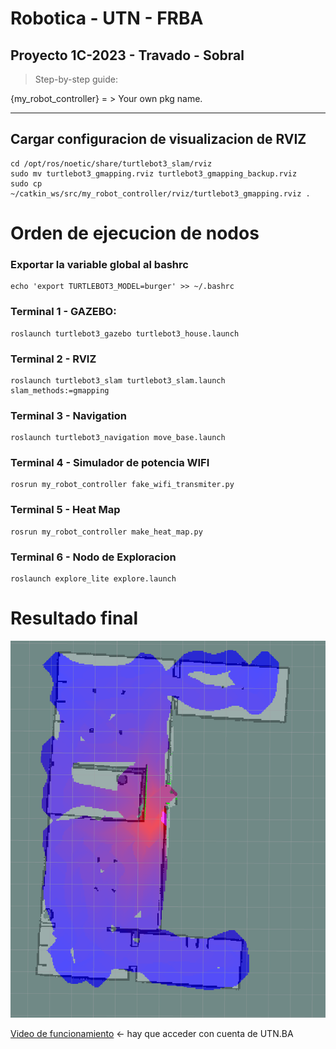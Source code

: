 # Robotica - UTN - FRBA

<h2> Proyecto 1C-2023 - Travado - Sobral</h2>

> Step-by-step guide:

{my_robot_controller} = > Your own pkg name. 

--------
## Cargar configuracion de visualizacion de RVIZ

    cd /opt/ros/noetic/share/turtlebot3_slam/rviz
    sudo mv turtlebot3_gmapping.rviz turtlebot3_gmapping_backup.rviz
    sudo cp ~/catkin_ws/src/my_robot_controller/rviz/turtlebot3_gmapping.rviz .


# Orden de ejecucion de nodos

### Exportar la variable global al bashrc
    echo 'export TURTLEBOT3_MODEL=burger' >> ~/.bashrc

### Terminal 1 - **GAZEBO:**
    roslaunch turtlebot3_gazebo turtlebot3_house.launch

### Terminal 2 - **RVIZ**
    roslaunch turtlebot3_slam turtlebot3_slam.launch  slam_methods:=gmapping

### Terminal 3 - **Navigation**
    roslaunch turtlebot3_navigation move_base.launch 

### Terminal 4 - **Simulador de potencia WIFI**
    rosrun my_robot_controller fake_wifi_transmiter.py

### Terminal 5 - **Heat Map**
    rosrun my_robot_controller make_heat_map.py 

### Terminal 6 - **Nodo de Exploracion**</h3>
    roslaunch explore_lite explore.launch

# Resultado final

![heatmap](./rviz/rviz%20heat%20map.png)

[Video de funcionamiento](https://frbautneduar-my.sharepoint.com/:v:/g/personal/htravado_frba_utn_edu_ar/ES7OqQve1ZNOpxuKj6dg2I0B7qUQzcsdTQUmzsvLAOy5EA?e=7VyChX) <- hay que acceder con cuenta de UTN.BA